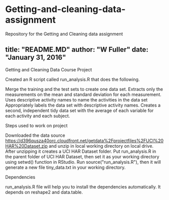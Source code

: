 # Getting-and-cleaning-data-assignment
Repository for the Getting and Cleaning data assignment

title: "README.MD"
author: "W Fuller"
date: "January 31, 2016"
---
Getting and Cleaning Data
Course Project

Created an R script called run_analysis.R that does the following.

Merge the training and the test sets to create one data set.
Extracts only the measurements on the mean and standard deviation for each measurement.
Uses descriptive activity names to name the activities in the data set
Appropriately labels the data set with descriptive activity names.
Creates a second, independent tidy data set with the average of each variable for each activity and each subject.

Steps used to work on project

Downloaded the data source https://d396qusza40orc.cloudfront.net/getdata%2Fprojectfiles%2FUCI%20HAR%20Dataset.zip and unzip in local working directory on local drive. After unzipping it creates a UCI HAR Dataset folder.
Put run_analysis.R in the parent folder of UCI HAR Dataset, then set it as your working directory using setwd() function in RStudio.
Run source("run_analysis.R"), then it will generate a new file tiny_data.txt in your working directory.

Dependencies

run_analysis.R file will help you to install the dependencies automatically. It depends on reshape2 and data.table.
